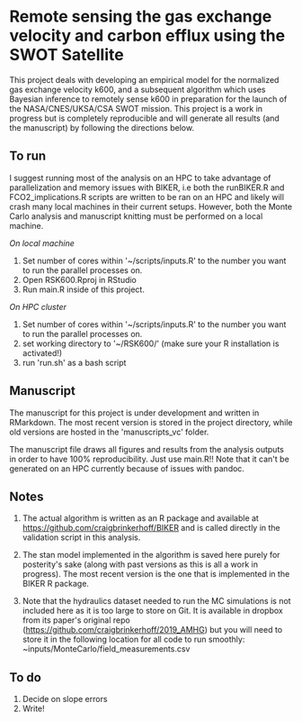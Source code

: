 # Remote sensing the gas exchange velocity and carbon efflux using the SWOT Satellite

This project deals with developing an empirical model for the normalized gas exchange velocity k600, and a subsequent algorithm which uses Bayesian inference to remotely sense k600 in preparation for the launch of the NASA/CNES/UKSA/CSA SWOT mission. This project is a work in progress but is completely reproducible and will generate all results (and the manuscript) by following the directions below.

## To run
I suggest running most of the analysis on an HPC to take advantage of parallelization and memory issues with BIKER, i.e both the runBIKER.R and FCO2_implications.R scripts are written to be ran on an HPC and likely will crash many local machines in their current setups. However, both the Monte Carlo analysis and manuscript knitting must be performed on a local machine.

*On local machine*
1) Set number of cores within '~/scripts/inputs.R' to the number you want to run the parallel processes on.
2) Open RSK600.Rproj in RStudio
3) Run main.R inside of this project.

*On HPC cluster*
1) Set number of cores within '~/scripts/inputs.R' to the number you want to run the parallel processes on.
2) set working directory to '~/RSK600/' (make sure your R installation is activated!)
3) run 'run.sh' as a bash script

## Manuscript
The manuscript for this project is under development and written in RMarkdown. The most recent version is stored in the project directory, while old versions are hosted in the 'manuscripts_vc' folder.

The manuscript file draws all figures and results from the analysis outputs in order to have 100% reproducibility. Just use main.R!! Note that it can't be generated on an HPC currently because of issues with pandoc.

## Notes
1) The actual algorithm is written as an R package and available at https://github.com/craigbrinkerhoff/BIKER and is called directly in the validation script in this analysis.

2) The stan model implemented in the algorithm is saved here purely for posterity's sake (along with past versions as this is all a work in progress). The most recent version is the one that is implemented in the BIKER R package.

3) Note that the hydraulics dataset needed to run the MC simulations is not included here as it is too large to store on Git. It is available in dropbox from its paper's original repo (https://github.com/craigbrinkerhoff/2019_AMHG) but you will need to store it in the following location for all code to run smoothly: ~inputs/MonteCarlo/field_measurements.csv

## To do
1) Decide on slope errors
2) Write!
